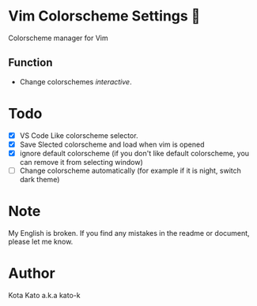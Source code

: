 # Vim Colorscheme Settings 🎨
Colorscheme manager for Vim

## Function
- Change colorschemes *interactive*.

# Todo
- [x] VS Code Like colorscheme selector.
- [x] Save Slected colorscheme and load when vim is opened
- [x] ignore default colorscheme (if you don't like default colorscheme, you can remove it from selecting window)
- [ ] Change colorscheme automatically (for example if it is night, switch dark theme)

# Note
My English is broken.
If you find any mistakes in the readme or document, please let me know.

# Author
Kota Kato a.k.a kato-k
